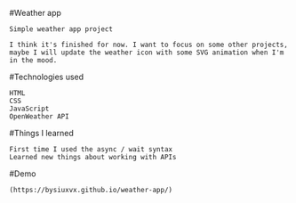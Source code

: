 #Weather app

    Simple weather app project

    I think it's finished for now. I want to focus on some other projects,
    maybe I will update the weather icon with some SVG animation when I'm in the mood.

#Technologies used

    HTML
    CSS
    JavaScript
    OpenWeather API

#Things I learned

    First time I used the async / wait syntax
    Learned new things about working with APIs

#Demo

    (https://bysiuxvx.github.io/weather-app/)
